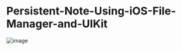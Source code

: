 # Persistent-Note-Using-iOS-File-Manager-and-UIKit
![image](https://user-images.githubusercontent.com/20683815/208889315-33761175-0d50-4ed6-9a72-eca3c70b74ff.png)
